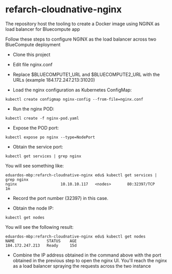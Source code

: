 # refarch-cloudnative-nginx
The repository host the tooling to create a Docker image using NGINX as load balancer for Bluecompute app

Follow these steps to configure NGINX as the load balancer across two BlueCompute deployment

* Clone this project

* Edit file nginx.conf

* Replace $BLUECOMPUTE1_URL and $BLUECOMPUTE2_URL with the URLs (example 184.172.247.213:31020)

* Load the nginx configuration as Kubernetes ConfigMap:
```
kubectl create configmap nginx-config --from-file=nginx.conf
```

* Run the nginx POD:
```
kubectl create -f nginx-pod.yaml
```

* Expose the POD port:
```
kubectl expose po nginx --type=NodePort
```

* Obtain the service port:
```
kubectl get services | grep nginx
```
You will see something like:
```
eduardos-mbp:refarch-cloudnative-nginx edu$ kubectl get services | grep nginx
nginx                   10.10.10.117   <nodes>       80:32397/TCP        1m
```

* Record the port number (32397) in this case.

* Obtain the node IP:
```
kubectl get nodes
```
You will see the following result:
```
eduardos-mbp:refarch-cloudnative-nginx edu$ kubectl get nodes
NAME              STATUS    AGE
184.172.247.213   Ready     15d
```

* Combine the IP address obtained in the command above with the port obtained in the previous step to open the nginx UI. You'll reach the nginx as a load balancer spraying the requests across the two instance
